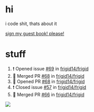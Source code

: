 # hi
i code shit, thats about it

[sign my guest book! please!](https://github.com/Just-a-Unity-Dev/Just-a-Unity-Dev/issues/new?&body=Sign%20my%20guest%20book%20by%20placing%20your%20name%20in%20the%20title,%20how%27d%20you%20get%20to%20this%20page%20and%20why?%20Don%27t%20forget%20you%20have%20an%20entire%20notebook%20in%20your%20hands!)


# stuff
<!--START_SECTION:activity-->
1. ❗️ Opened issue [#69](https://github.com/frigid14/frigid/issues/69) in [frigid14/frigid](https://github.com/frigid14/frigid)
2. 🎉 Merged PR [#68](https://github.com/frigid14/frigid/pull/68) in [frigid14/frigid](https://github.com/frigid14/frigid)
3. 💪 Opened PR [#68](https://github.com/frigid14/frigid/pull/68) in [frigid14/frigid](https://github.com/frigid14/frigid)
4. ❗️ Closed issue [#57](https://github.com/frigid14/frigid/issues/57) in [frigid14/frigid](https://github.com/frigid14/frigid)
5. 🎉 Merged PR [#66](https://github.com/frigid14/frigid/pull/66) in [frigid14/frigid](https://github.com/frigid14/frigid)
<!--END_SECTION:activity-->

![](https://github-profile-summary-cards.vercel.app/api/cards/profile-details?username=Just-a-Unity-Dev&theme=solarized_dark)
